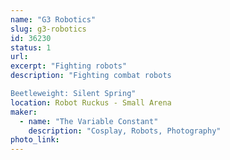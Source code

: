```yaml
---
name: "G3 Robotics"
slug: g3-robotics
id: 36230
status: 1
url: 
excerpt: "Fighting robots"
description: "Fighting combat robots

Beetleweight: Silent Spring"
location: Robot Ruckus - Small Arena
maker:
  - name: "The Variable Constant"
    description: "Cosplay, Robots, Photography"
photo_link: 
---
```

